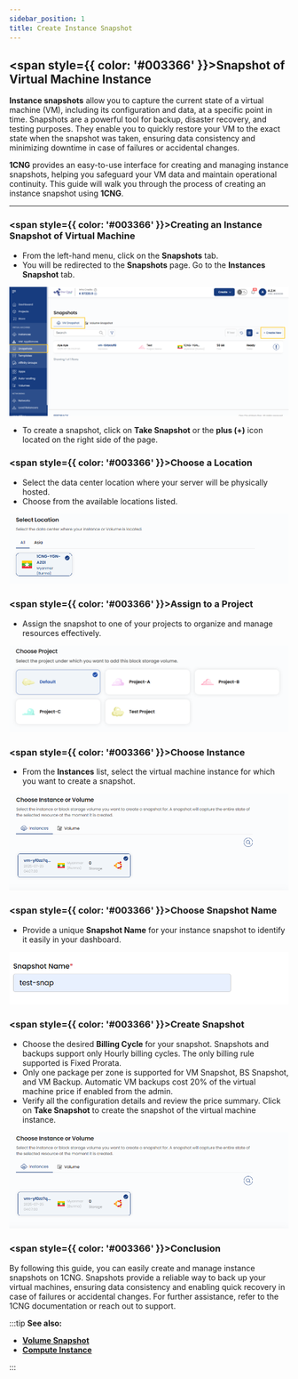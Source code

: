 ```yaml
---
sidebar_position: 1
title: Create Instance Snapshot
---
```


## <span style={{ color: '#003366' }}>Snapshot of Virtual Machine Instance</span>

**Instance snapshots** allow you to capture the current state of a virtual machine (VM), including its configuration and data, at a specific point in time. Snapshots are a powerful tool for backup, disaster recovery, and testing purposes. They enable you to quickly restore your VM to the exact state when the snapshot was taken, ensuring data consistency and minimizing downtime in case of failures or accidental changes.

**1CNG** provides an easy-to-use interface for creating and managing instance snapshots, helping you safeguard your VM data and maintain operational continuity. This guide will walk you through the process of creating an instance snapshot using **1CNG**.

----------

### <span style={{ color: '#003366' }}>Creating an Instance Snapshot of Virtual Machine</span>

- From the left-hand menu, click on the **Snapshots** tab.
- You will be redirected to the **Snapshots** page. Go to the **Instances Snapshot** tab.

![Snapshots Page](images/vm-snapshot.png)

- To create a snapshot, click on **Take Snapshot** or the **plus (+)** icon located on the right side of the page.

### <span style={{ color: '#003366' }}>Choose a Location</span>

- Select the data center location where your server will be physically hosted.
- Choose from the available locations listed.

![Choose Location](images/vm-snapshot-select-location.png)

### <span style={{ color: '#003366' }}>Assign to a Project</span>

- Assign the snapshot to one of your projects to organize and manage resources effectively.

![Assign to Project](images/vm-snapshot-choose-project.png)

### <span style={{ color: '#003366' }}>Choose Instance</span>

- From the **Instances** list, select the virtual machine instance for which you want to create a snapshot.

![Choose Instance](images/choose-instance-or-volume.png)

### <span style={{ color: '#003366' }}>Choose Snapshot Name</span>

- Provide a unique **Snapshot Name** for your instance snapshot to identify it easily in your dashboard.

![Choose Snapshot Name](images/vm-snapshot-name.png)

### <span style={{ color: '#003366' }}>Create Snapshot</span>

- Choose the desired **Billing Cycle** for your snapshot. Snapshots and backups support only Hourly billing cycles. The only billing rule supported is Fixed Prorata.
- Only one package per zone is supported for VM Snapshot, BS Snapshot, and VM Backup. Automatic VM backups cost 20% of the virtual machine price if enabled from the admin.
- Verify all the configuration details and review the price summary. Click on **Take Snapshot** to create the snapshot of the virtual machine instance.

![Create Snapshot](images/choose-instance-or-volume.png)

### <span style={{ color: '#003366' }}>Conclusion</span>

By following this guide, you can easily create and manage instance snapshots on 1CNG. Snapshots provide a reliable way to back up your virtual machines, ensuring data consistency and enabling quick recovery in case of failures or accidental changes. For further assistance, refer to the 1CNG documentation or reach out to support.

:::tip
**See also:**  
- **[Volume Snapshot](./../Volume%20Snapshot/Create%20Volume%20Snapshot.md)**  
- **[Compute Instance](./../Compute/Guides%20For%20Apache%20CloudStack/Compute%20Instance.md)**
<!-- - **[Create Backups](./../Backups/Create%20Backups.md)** -->
:::